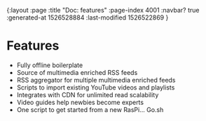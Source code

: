 {:layout :page
 :title "Doc: features"
 :page-index 4001
 :navbar? true
 :generated-at 1526528884
 :last-modified 1526522869
 }

# Features

* Fully offline boilerplate
* Source of multimedia enriched RSS feeds 
* RSS aggregator for multiple multimedia enriched feeds
* Scripts to import existing YouTube videos and playlists
* Integrates with CDN for unlimited read scalability
* Video guides help newbies become experts
* One script to get started from a new RasPi... Go.sh

